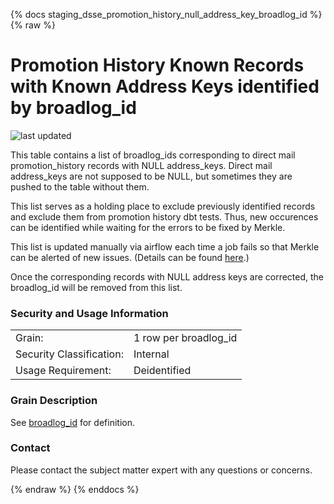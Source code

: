 {% docs staging_dsse_promotion_history_null_address_key_broadlog_id %}
{% raw %}

# Promotion History Known Records with Known Address Keys identified by broadlog_id

<!--the filename below should match the name of the model's .sql file-->
<!--e.g. the badge for staging_mde_policy_clients.sql is staging_mde_policy_clients.svg -->
![last updated](assets/update_badges/staging_dsse_promotion_history_null_address_key_broadlog_id.svg)

This table contains a list of broadlog_ids corresponding to direct mail promotion_history records
with NULL address_keys. Direct mail address_keys are not supposed to be NULL, but sometimes they
are pushed to the table without them. 

This list serves as a holding place to exclude previously identified records and exclude them from promotion
history dbt tests. Thus, new occurences can be identified while waiting for the errors to be fixed by 
Merkle. 

This list is updated manually via airflow each time a job fails so that Merkle can be alerted of 
new issues. (Details can be found [here](https://aaalife-data.atlassian.net/wiki/spaces/HAN/pages/10744659988/Promotion+History+Corrections+Automation).) 

Once the corresponding records with NULL address keys are corrected, the broadlog_id will be removed
from this list.

### Security and Usage Information
|     |     |
| --- | --- |
| Grain:                   | 1 row per broadlog_id |
| Security Classification: | Internal |
| Usage Requirement:       | Deidentified |

### Grain Description
See [broadlog_id](#!/model/model.aaa_life_data_platform.staging_mde_promotion_history#broadlog_id)
for definition.

### Contact
Please contact the subject matter expert with any questions or concerns.

{% endraw %}
{% enddocs %}